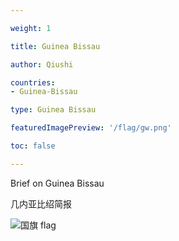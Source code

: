 ```yaml
---

weight: 1

title: Guinea Bissau

author: Qiushi 

countries: 
- Guinea-Bissau

type: Guinea Bissau

featuredImagePreview: '/flag/gw.png'

toc: false 

---
```


Brief on Guinea Bissau

几内亚比绍简报 

<!--more-->

![国旗 flag](/flag/gw.png)